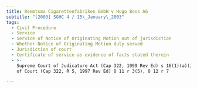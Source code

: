 ```yaml
---
title: Reemtsma Cigarettenfabriken GmbH v Hugo Boss AG
subtitle: "[2003] SGHC 4 / 15\_January\_2003"
tags:
  - Civil Procedure
  - Service
  - Service of Notice of Originating Motion out of jurisdiction
  - Whether Notice of Originating Motion duly served
  - Jurisdiction of court
  - Certificate of service as evidence of facts stated therein
  - >-
    Supreme Court of Judicature Act (Cap 322, 1999 Rev Ed) s 16(1)(a)(ii), Rules
    of Court (Cap 322, R 5, 1997 Rev Ed) O 11 r 3(5), O 12 r 7

---
```


